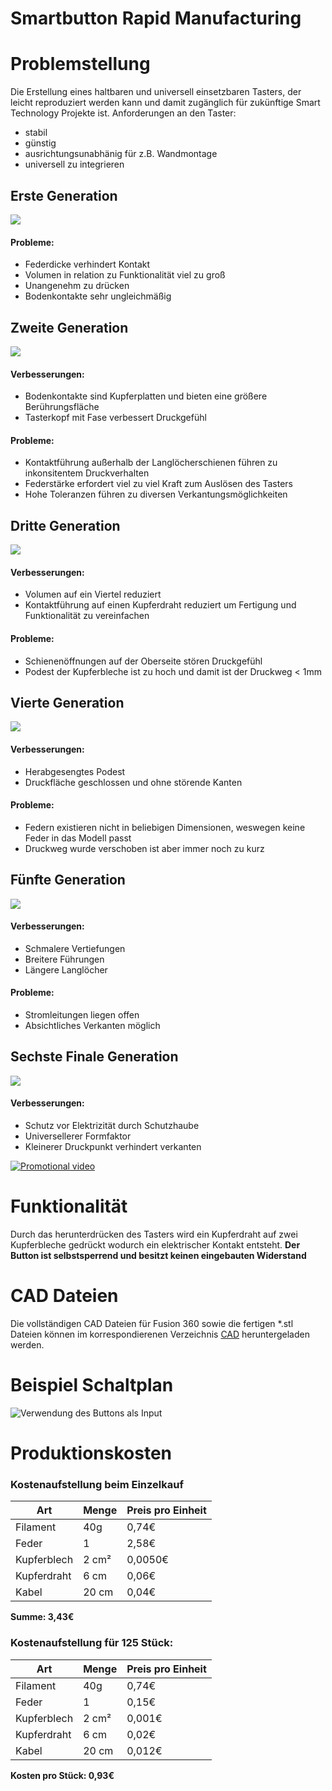 ﻿
# Smartbutton Rapid Manufacturing

# Problemstellung
Die Erstellung eines haltbaren und universell einsetzbaren Tasters, der leicht reproduziert werden kann und damit zugänglich für zukünftige Smart Technology Projekte ist.
Anforderungen an den Taster:
- stabil
- günstig
- ausrichtungsunabhänig für z.B. Wandmontage
- universell zu integrieren


## Erste Generation
![](https://raw.githubusercontent.com/ChococookieOS/Tactile-Button/master/images/Gen1.png)
#### Probleme:
- Federdicke verhindert Kontakt
- Volumen in relation zu Funktionalität viel zu groß
- Unangenehm zu drücken
- Bodenkontakte sehr ungleichmäßig
## Zweite Generation
![](https://raw.githubusercontent.com/ChococookieOS/Tactile-Button/master/images/Gen2.png)
#### Verbesserungen:
- Bodenkontakte sind Kupferplatten und bieten eine größere Berührungsfläche
- Tasterkopf mit Fase verbessert Druckgefühl

#### Probleme:
- Kontaktführung außerhalb der Langlöcherschienen führen zu inkonsitentem Druckverhalten
- Federstärke erfordert viel zu viel Kraft zum Auslösen des Tasters
- Hohe Toleranzen führen zu diversen Verkantungsmöglichkeiten

## Dritte Generation
![](https://raw.githubusercontent.com/ChococookieOS/Tactile-Button/master/images/Gen3.png)
#### Verbesserungen:
- Volumen auf ein Viertel reduziert
- Kontaktführung auf einen Kupferdraht reduziert um Fertigung und Funktionalität zu vereinfachen
#### Probleme:
- Schienenöffnungen auf der Oberseite stören Druckgefühl
- Podest der Kupferbleche ist zu hoch und damit ist der Druckweg < 1mm

## Vierte  Generation
![](https://raw.githubusercontent.com/ChococookieOS/Tactile-Button/master/images/Gen4.png)
#### Verbesserungen:
- Herabgesengtes Podest
- Druckfläche geschlossen und ohne störende Kanten
#### Probleme:
- Federn existieren nicht in beliebigen Dimensionen, weswegen keine Feder in das Modell passt
- Druckweg wurde verschoben ist aber immer noch zu kurz

## Fünfte Generation
![](https://raw.githubusercontent.com/ChococookieOS/Tactile-Button/master/images/Gen5.png)
#### Verbesserungen:

 - Schmalere Vertiefungen
 - Breitere Führungen
 - Längere Langlöcher

#### Probleme:

 - Stromleitungen liegen offen
 - Absichtliches Verkanten möglich

## Sechste Finale Generation 
![](https://raw.githubusercontent.com/ChococookieOS/Tactile-Button/master/images/Gen6.png)
#### Verbesserungen:

 - Schutz vor Elektrizität durch Schutzhaube
 - Universellerer Formfaktor
 - Kleinerer Druckpunkt verhindert verkanten
 
 [![Promotional video](https://img.youtube.com/vi/Kt1wF7Cg-Yw/0.jpg)](https://www.youtube.com/watch?v=Kt1wF7Cg-Yw)

# Funktionalität
Durch das herunterdrücken des Tasters wird ein Kupferdraht auf zwei Kupferbleche gedrückt wodurch ein elektrischer Kontakt entsteht.
**Der Button ist selbstsperrend und besitzt keinen eingebauten Widerstand**
# CAD Dateien
Die vollständigen CAD Dateien für Fusion 360 sowie die fertigen *.stl Dateien können im korrespondierenen Verzeichnis [CAD](https://github.com/ChococookieOS/Tactile-Button/master/cad) heruntergeladen werden.
# Beispiel Schaltplan
![Verwendung des Buttons als Input](https://raw.githubusercontent.com/ChococookieOS/Tactile-Button/master/images/example.png)
# Produktionskosten
### Kostenaufstellung beim Einzelkauf

| Art | Menge | Preis pro Einheit|
|-----|---------|----------------|
|Filament| 40g| 0,74€|
|Feder | 1 | 2,58€|
|Kupferblech| 2 cm²| 0,0050€|
|Kupferdraht| 6 cm| 0,06€|
|Kabel| 20 cm| 0,04€|
**Summe: 3,43€**

### Kostenaufstellung für 125 Stück:

| Art | Menge | Preis pro Einheit|
|-----|---------|----------------|
|Filament| 40g| 0,74€|
|Feder | 1 | 0,15€|
|Kupferblech| 2 cm²| 0,001€|
|Kupferdraht| 6 cm| 0,02€|
|Kabel| 20 cm| 0,012€|
**Kosten pro Stück: 0,93€**


